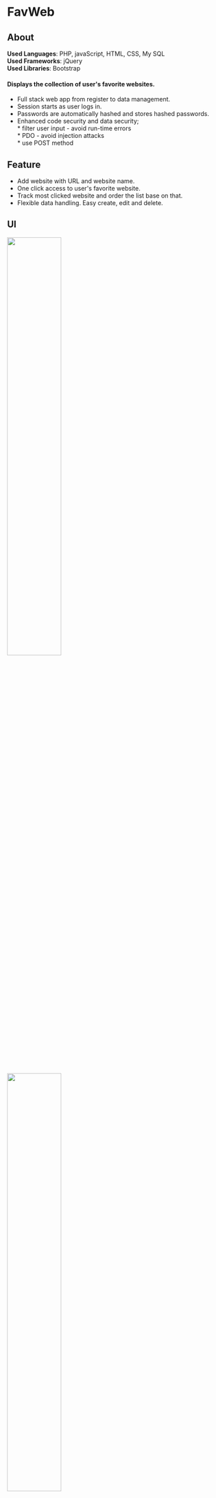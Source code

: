 # FavWeb

## About
**Used Languages**: PHP, javaScript, HTML, CSS, My SQL </br>
**Used Frameworks**: jQuery </br>
**Used Libraries**: Bootstrap </br>

#### Displays the collection of user's favorite websites. </br>
* Full stack web app from register to data management.</br>
* Session starts as user logs in. </br>
* Passwords are automatically hashed and stores hashed passwords.</br>
* Enhanced code security and data security; </br>
              * filter user input - avoid run-time errors </br>
              * PDO - avoid injection attacks</br>
              * use POST method </br>
## Feature  </br>
* Add website with URL and website name. </br>
* One click access to user's favorite website. </br>
* Track most clicked website and order the list base on that. </br> 
* Flexible data handling. Easy create, edit and delete. </br>

## UI
<p style="float-left">
<img src="https://user-images.githubusercontent.com/89232984/148169873-f99b1826-3554-4241-bef1-7141673a64e4.png" width="50%" height="50%" />
<img src="https://user-images.githubusercontent.com/89232984/148170689-1a0f482c-7289-4afa-bdd9-c9e582f1ffa3.png" width="50%" height="50%" />      
 <img src="https://user-images.githubusercontent.com/89232984/148170782-17a82ec7-e54d-407c-95ce-a70374b61703.png" width="50%" height="50%"/> 
 </p>




